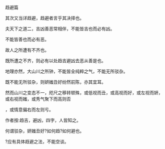 趋避篇

其次又当详趋避，趋避者言乎其决择也。

夫天下之道二，吉凶善恶常相伴，不能皆吉也而必有凶。

不能皆善也而必有恶。

故人之所遭有不齐也。

既所遭之不齐，则必有以处趋吉避凶去恶从善是也。

地理亦然，大山川之所钟，不能皆全纯粹之气，不能无所驳杂。

既不能无所驳杂，则妍媸丑好纷然前陈，亦其宜耳。

然而山川之变态不一，咫尺之移转顿殊，或低视而丑，或高视而好，或左视而妍，或右视而媸，或秀气聚下而高则否

，或情意偏右而左则亏。

作者按:趋吉，避凶，四字，人皆知之。

何谓驳杂，妍媸丑好?如何趋?如何避也。

?应有具体趋避之法，不能空谈。

